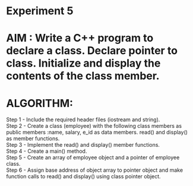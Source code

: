 #              Experiment 5
# AIM : Write a C++ program to declare a class. Declare pointer to class. Initialize and display the contents of the class member.
# ALGORITHM:
 Step 1 - Include the required header files (iostream and string).  
 Step 2 - Create a class (employee) with the following class members as public members :name, salary, e_id as data members. read() and display() as member                     functions.    
 Step 3 - Implement the read() and display() member functions.  
 Step 4 - Create a main() method.  
 Step 5 - Create an array of employee object and a pointer of employee class.  
 Step 6 - Assign base address of object array to pointer object and make function calls to read() and display() using class pointer object.
